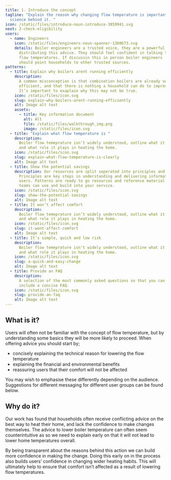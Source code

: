 ```yaml
---
title: 1. Introduce the concept
tagline: "Explain the reason why changing flow temperature is important, and the
  science behind it. "
icon: /static/files/introduce-noun-introduce-3859941.svg
next: 2-check-eligibility
users:
  - name: Engineers
    icon: /static/files/engineers-noun-spanner-1360673.svg
    details: Boiler engineers are a trusted voice, they are a powerful way of
      distributing this advice. They should feel confident in talking to low
      flow temperatures. If discussin this in person boiler engineers
      should point households to other trusted sources.
patterns:
  - title: Explain why boilers arent running efficiently
    description:
      A common misconception is that combination boilers are already very
      efficient, and that there is nothing a household can do to improve this.
      It’s important to exaplain why this may not be true.
    icon: /static/files/icon.svg
    slug: explain-why-boilers-arent-running-efficiently
    alt: Image alt text
    assets:
      - title: Key information document
        alt: Alt
        file: /static/files/walkthrough_img.png
        image: /static/files/icon.svg
  - title: "Explain what flow temperature is "
    description:
      Boiler flow temeprature isn’t widely understood, outline what it is
      and what role it plays in heating the home.
    icon: /static/files/icon.svg
    slug: explain-what-flow-temperature-is-clearly
    alt: Image alt text
  - title: Show the potential savings
    description: Our resources are split seperated into principles and patterns.
      Principles are key steps in understanding and delivering information to
      users. Patterns are ready to go resources and reference material that your
      teams can use and build into your service.
    icon: /static/files/icon.svg
    slug: show-the-potential-savings
    alt: Image alt text
  - title: It won’t affect comfort
    description:
      Boiler flow temeprature isn’t widely understood, outline what it is
      and what role it plays in heating the home.
    icon: /static/files/icon.svg
    slug: it-wont-affect-comfort
    alt: Image alt text
  - title: It’s simple, quick and low risk
    description:
      Boiler flow temeprature isn’t widely understood, outline what it is
      and what role it plays in heating the home.
    icon: /static/files/icon.svg
    slug: a-quick-and-easy-change
    alt: Image alt text
  - title: Provide an FAQ
    description:
      A selection of the most commonly asked questions so that you can
      include a concise FAQ.
    icon: /static/files/icon.svg
    slug: provide-an-faq
    alt: Image alt text
---
```


## What is it?

Users will often not be familiar with the concept of flow temperature, but by understanding some basics they will be more likely to proceed. When offering advice you should start by;

- concisely explaining the technical reason for lowering the flow temperature
- explaining the financial and environmental benefits
- reassuring users that their comfort will not be affected

You may wish to emphasise these differently depending on the audience. Suggestions for different messaging for different user groups can be found below.

## Why do it?

Our work has found that households often receive conflicting advice on the best way to heat their home, and lack the confidence to make changes themselves. The advice to lower boiler temperature can often seem counterintuitive as so we need to explain early on that it will not lead to lower home temperatures overall.

By being transparent about the reasons behind this action we can build more confidence in making the change. Doing this early on in the process also builds users’ confidence in changing wider heating habits. This will ultimately help to ensure that comfort isn’t affected as a result of lowering flow temperatures.
